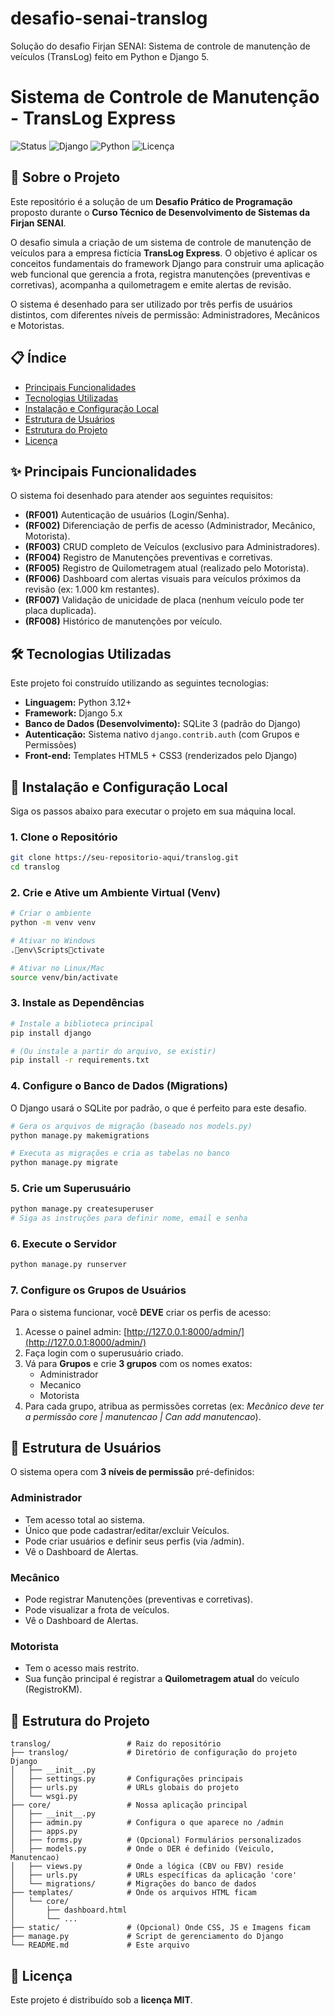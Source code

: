 # desafio-senai-translog
Solução do desafio Firjan SENAI: Sistema de controle de manutenção de veículos (TransLog) feito em Python e Django 5.

# Sistema de Controle de Manutenção - TransLog Express

![Status](https://img.shields.io/badge/Status-Em%20Desenvolvimento-yellow)
![Django](https://img.shields.io/badge/Framework-Django%205.x-blue?logo=django)
![Python](https://img.shields.io/badge/Python-3.12%2B-blue?logo=python)
![Licença](https://img.shields.io/badge/Licen%C3%A7a-MIT-green)

## 🎯 Sobre o Projeto

Este repositório é a solução de um **Desafio Prático de Programação** proposto durante o **Curso Técnico de Desenvolvimento de Sistemas da Firjan SENAI**.

O desafio simula a criação de um sistema de controle de manutenção de veículos para a empresa fictícia **TransLog Express**. O objetivo é aplicar os conceitos fundamentais do framework Django para construir uma aplicação web funcional que gerencia a frota, registra manutenções (preventivas e corretivas), acompanha a quilometragem e emite alertas de revisão.

O sistema é desenhado para ser utilizado por três perfis de usuários distintos, com diferentes níveis de permissão: Administradores, Mecânicos e Motoristas.

## 📋 Índice

- [Principais Funcionalidades](#-principais-funcionalidades)
- [Tecnologias Utilizadas](#-tecnologias-utilizadas)
- [Instalação e Configuração Local](#-instalação-e-configuração-local)
- [Estrutura de Usuários](#-estrutura-de-usuários)
- [Estrutura do Projeto](#-estrutura-do-projeto)
- [Licença](#-licença)

## ✨ Principais Funcionalidades

O sistema foi desenhado para atender aos seguintes requisitos:

- **(RF001)** Autenticação de usuários (Login/Senha).
- **(RF002)** Diferenciação de perfis de acesso (Administrador, Mecânico, Motorista).
- **(RF003)** CRUD completo de Veículos (exclusivo para Administradores).
- **(RF004)** Registro de Manutenções preventivas e corretivas.
- **(RF005)** Registro de Quilometragem atual (realizado pelo Motorista).
- **(RF006)** Dashboard com alertas visuais para veículos próximos da revisão (ex: 1.000 km restantes).
- **(RF007)** Validação de unicidade de placa (nenhum veículo pode ter placa duplicada).
- **(RF008)** Histórico de manutenções por veículo.

## 🛠️ Tecnologias Utilizadas

Este projeto foi construído utilizando as seguintes tecnologias:

- **Linguagem:** Python 3.12+  
- **Framework:** Django 5.x  
- **Banco de Dados (Desenvolvimento):** SQLite 3 (padrão do Django)  
- **Autenticação:** Sistema nativo `django.contrib.auth` (com Grupos e Permissões)  
- **Front-end:** Templates HTML5 + CSS3 (renderizados pelo Django)

## 🚀 Instalação e Configuração Local

Siga os passos abaixo para executar o projeto em sua máquina local.

### 1. Clone o Repositório

```bash
git clone https://seu-repositorio-aqui/translog.git
cd translog
```

### 2. Crie e Ative um Ambiente Virtual (Venv)

```bash
# Criar o ambiente
python -m venv venv

# Ativar no Windows
.env\Scriptsctivate

# Ativar no Linux/Mac
source venv/bin/activate
```

### 3. Instale as Dependências

```bash
# Instale a biblioteca principal
pip install django

# (Ou instale a partir do arquivo, se existir)
pip install -r requirements.txt
```

### 4. Configure o Banco de Dados (Migrations)

O Django usará o SQLite por padrão, o que é perfeito para este desafio.

```bash
# Gera os arquivos de migração (baseado nos models.py)
python manage.py makemigrations

# Executa as migrações e cria as tabelas no banco
python manage.py migrate
```

### 5. Crie um Superusuário

```bash
python manage.py createsuperuser
# Siga as instruções para definir nome, email e senha
```

### 6. Execute o Servidor

```bash
python manage.py runserver
```

### 7. Configure os Grupos de Usuários

Para o sistema funcionar, você **DEVE** criar os perfis de acesso:

1. Acesse o painel admin: [http://127.0.0.1:8000/admin/](http://127.0.0.1:8000/admin/)  
2. Faça login com o superusuário criado.  
3. Vá para **Grupos** e crie **3 grupos** com os nomes exatos:
   - Administrador
   - Mecanico
   - Motorista  
4. Para cada grupo, atribua as permissões corretas (ex: *Mecânico deve ter a permissão core | manutencao | Can add manutencao*).

## 👥 Estrutura de Usuários

O sistema opera com **3 níveis de permissão** pré-definidos:

### Administrador

- Tem acesso total ao sistema.  
- Único que pode cadastrar/editar/excluir Veículos.  
- Pode criar usuários e definir seus perfis (via /admin).  
- Vê o Dashboard de Alertas.

### Mecânico

- Pode registrar Manutenções (preventivas e corretivas).  
- Pode visualizar a frota de veículos.  
- Vê o Dashboard de Alertas.

### Motorista

- Tem o acesso mais restrito.  
- Sua função principal é registrar a **Quilometragem atual** do veículo (RegistroKM).

## 📁 Estrutura do Projeto

```
translog/                 # Raiz do repositório
├── translog/             # Diretório de configuração do projeto Django
│   ├── __init__.py
│   ├── settings.py       # Configurações principais
│   ├── urls.py           # URLs globais do projeto
│   └── wsgi.py
├── core/                 # Nossa aplicação principal
│   ├── __init__.py
│   ├── admin.py          # Configura o que aparece no /admin
│   ├── apps.py
│   ├── forms.py          # (Opcional) Formulários personalizados
│   ├── models.py         # Onde o DER é definido (Veiculo, Manutencao)
│   ├── views.py          # Onde a lógica (CBV ou FBV) reside
│   ├── urls.py           # URLs específicas da aplicação 'core'
│   └── migrations/       # Migrações do banco de dados
├── templates/            # Onde os arquivos HTML ficam
│   └── core/
│       ├── dashboard.html
│       └── ...
├── static/               # (Opcional) Onde CSS, JS e Imagens ficam
├── manage.py             # Script de gerenciamento do Django
└── README.md             # Este arquivo
```

## 📄 Licença

Este projeto é distribuído sob a **licença MIT**.

